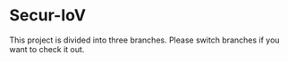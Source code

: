 # Secur-IoV
This project is divided into three branches. Please switch branches if you want to check it out.
